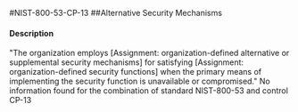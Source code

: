 #NIST-800-53-CP-13
##Alternative Security Mechanisms
#### Description
"The organization employs [Assignment: organization-defined alternative or supplemental security mechanisms] for satisfying [Assignment: organization-defined security functions] when the primary means of implementing the security function is unavailable or compromised."
No information found for the combination of standard NIST-800-53 and control CP-13
